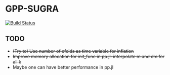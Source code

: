 # GPP-SUGRA

[![Build Status](https://github.com/not-physicist/GPP-SUGRA.jl/actions/workflows/CI.yml/badge.svg?branch=main)](https://github.com/not-physicist/GPP-SUGRA.jl/actions/workflows/CI.yml?query=branch%3Amain)

## TODO

- ~~(Try to) Use number of efolds as time variable for inflation~~
- ~~Improve memory allocation for init_func in pp.jl: interpolate m and dm for all k~~
- Maybe one can have better performance in pp.jl
